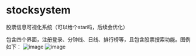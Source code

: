 # stocksystem
股票信息可视化系统（可以给个star吗，后续会优化）

包含四个界面，注册登录、分钟线、日线、排行榜等，且包含股票搜索功能。图例如下：
![image](https://user-images.githubusercontent.com/30389941/175469916-8508c26f-6c0d-4c6e-8afa-411fe123e070.png)
![image](https://user-images.githubusercontent.com/30389941/175469946-109d2ed8-b3ea-424f-91ca-cdaf53f57cff.png)


